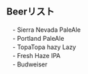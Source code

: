 ## Beerリスト  
　- Sierra Nevada PaleAle  
　- Portland PaleAle  
　- TopaTopa hazy Lazy   
　- Fresh Haze IPA  
　- Budweiser  


  
